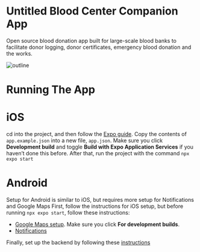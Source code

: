 # Untitled Blood Center Companion App
Open source blood donation app built for large-scale blood banks to facilitate donor logging, donor certificates, emergency blood donation and the works.

![outline](https://i.imgur.com/DPutcQh.png)

# Running The App

# iOS
cd into the project, and then follow the [Expo guide](https://docs.expo.dev/get-started/set-up-your-environment/). Copy the contents of `app.example.json` into a new file, `app.json`. Make sure you click **Development build** and toggle **Build with Expo Application Services** if you haven’t done this before. After that, run the project with the command ```npx expo start```

# Android
Setup for Android is similar to iOS, but requires more setup for Notifications and Google Maps
First, follow the instructions for iOS setup, but before running `npx expo start`, follow these instructions:
- [Google Maps setup](https://docs.expo.dev/versions/latest/sdk/map-view/#android). Make sure you click **For development builds**.
- [Notifications](https://docs.expo.dev/push-notifications/fcm-credentials/)


Finally, set up the backend by following these [instructions](https://github.com/mikidoodle/bloodbankapi)




